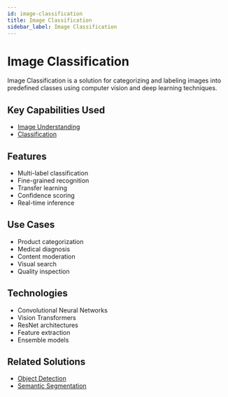 ```yaml
---
id: image-classification
title: Image Classification
sidebar_label: Image Classification
---
```


# Image Classification

Image Classification is a solution for categorizing and labeling images into predefined classes using computer vision and deep learning techniques.

## Key Capabilities Used

- [Image Understanding](../capabilities/image-understanding)
- [Classification](../capabilities/classification)

## Features

- Multi-label classification
- Fine-grained recognition
- Transfer learning
- Confidence scoring
- Real-time inference

## Use Cases

- Product categorization
- Medical diagnosis
- Content moderation
- Visual search
- Quality inspection

## Technologies

- Convolutional Neural Networks
- Vision Transformers
- ResNet architectures
- Feature extraction
- Ensemble models
<!--

## Tools

- [TensorFlow Vision](../tools/tensorflow-vision) - Vision ML framework
- [PyTorch Vision](../tools/torchvision) - Computer vision library
- [Google Cloud Vision](../tools/cloud-vision) - Cloud vision API
- [Azure Computer Vision](../tools/azure-vision) - Vision services
- [Clarifai](../tools/clarifai) - Visual recognition platform -->

## Related Solutions

- [Object Detection](./object-detection)
- [Semantic Segmentation](./semantic-segmentation)
